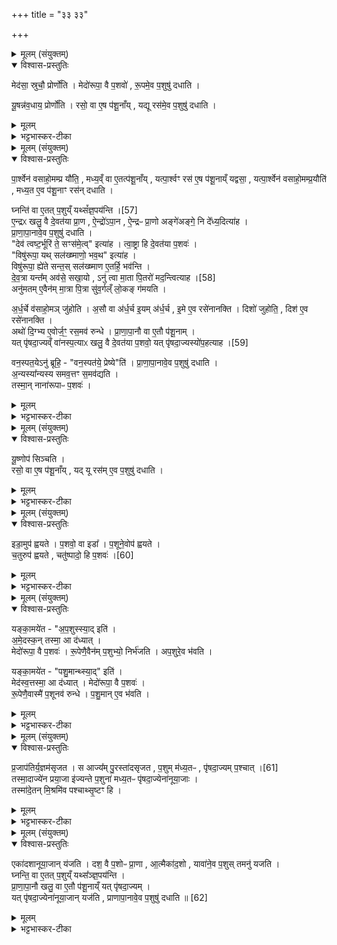 +++
title = "३३ ३३"

+++
<div class="js_include" url="/vedAH_yajuH/taittirIyam/saMhitA/sarva-prastutiH/6/3/11"  newLevelForH1="1" includeTitle="true">


<details><summary>मूलम् (संयुक्तम्)</summary>

मेद॑सा॒ स्रुचौ॒ प्रोर्णो॑ति॒ मेदो॑रूपा॒ वै प॒शवो॑ रू॒पमे॒व प॒शुषु॑ दधाति यू॒षन्न॑व॒धाय॒ प्रोर्णो॑ति॒ रसो॒ वा ए॒ष प॑शू॒नाय्ँयद्यू रस॑मे॒व प॒शुषु॑ दधाति
</details>

<details open><summary>विश्वास-प्रस्तुतिः</summary>

मेद॑सा॒ स्रुचौ॒ प्रोर्णो॑ति । मेदो॑रूपा॒ वै प॒शवो॑ , रू॒पमे॒व प॒शुषु॑ दधाति ।  

यू॒षन्न॑व॒धाय॒ प्रोर्णो॑ति । रसो॒ वा ए॒ष प॑शू॒नाँय् , यद्यू रस॑मे॒व प॒शुषु॑ दधाति ।
</details>

<details><summary>मूलम्</summary>

मेद॑सा॒ स्रुचौ॒ प्रोर्णो॑ति । मेदो॑रूपा॒ वै प॒शवो॑ , रू॒पमे॒व प॒शुषु॑ दधाति ।  

यू॒षन्न॑व॒धाय॒ प्रोर्णो॑ति । रसो॒ वा ए॒ष प॑शू॒नाँय् , यद्यू रस॑मे॒व प॒शुषु॑ दधाति ।
</details>

<details><summary>भट्टभास्कर-टीका</summary>

1मेदसेत्यादिवर्गः ॥ ऊधसो मांसं मेदः । स्रुचौ जुहूपभृतौ । मेदोरूपाः मेदस्स्वभावाः पशवः । यूषन्निति । रसात्स्रुतं जलम् । पद्दन्नादिना यूषन्भावः, 'सुपां सुलुक्' इति सप्तम्या लुक् । अवधाय प्रक्षिप्य । रसो वा इत्यादि । गतम् ॥
</details>

<details><summary>मूलम् (संयुक्तम्)</summary>

पा॒र्श्वेन॑ वसाहो॒मम्प्र यौ॑ति॒ मध्य॒व्ँवा ए॒तत्प॑शू॒नाय्ँयत्पा॒र्श्वꣳ रस॑ ए॒ष प॑शू॒नाय्ँयद्वसा॒ यत्पा॒र्श्वेन॑ वसाहो॒मम्प्र॒यौति॑ मध्य॒त ए॒व प॑शू॒नाꣳ रस॑न्दधाति॒ घ्नन्ति॑ [57]  
वा ए॒तत्प॒शुय्ँयथ्सं᳚ज्ञ॒पय॑न्त्यै॒न्द्रᳵ खलु॒ वै दे॒वत॑या प्रा॒ण ऐ॒न्द्रो॑ऽपा॒न ऐ॒न्द्रᳶ प्रा॒णो अङ्गे॑अङ्गे॒ नि दे᳚ध्य॒दित्या॑ह प्राणापा॒नावे॒व प॒शुषु॑ दधाति॒ देव॑ त्वष्ट॒र्भूरि॑ ते॒ सꣳस॑मे॒त्वित्या॑ह त्वा॒ष्ट्रा हि दे॒वत॑या प॒शवो॒ विषु॑रूपा॒ यथ्सल॑ख्ष्माणो॒ भव॒थेत्या॑ह॒ विषु॑रूपा॒ ह्ये॑ते सन्त॒स्सल॑ख्ष्माण ए॒तर्हि॒ भव॑न्ति देव॒त्रा यन्त᳚म् [58]  
अव॑से॒ सखा॒योऽनु॑ त्वा मा॒ता पि॒तरो॑ मद॒न्त्वित्या॒हानु॑मतमे॒वैन॑म्मा॒त्रा पि॒त्रा सु॑व॒र्गल्ँलो॒कङ्ग॑मयत्यर्ध॒र्चे व॑साहो॒मञ्जु॑होत्य॒सौ वा अ॑र्ध॒र्च इ॒यम॑र्ध॒र्च इ॒मे ए॒व रसे॑नानक्ति॒ दिशो॑ जुहोति॒ दिश॑ ए॒व रसे॑नान॒क्त्यथो॑ दि॒ग्भ्य ए॒वोर्ज॒ꣳ॒ रस॒मव॑ रुन्द्धे प्राणापा॒नौ वा ए॒तौ प॑शू॒नाय्ँयत्पृ॑षदा॒ज्यव्ँवा॑नस्प॒त्याᳵ खलु॑ [59]  
वै दे॒वत॑या प॒शवो॒ यत्पृ॑षदा॒ज्यस्यो॑प॒हत्याह॒ वन॒स्पत॒येऽनु॑ ब्रूहि॒ वन॒स्पत॑ये॒ प्रेष्येति॑ प्राणापा॒नावे॒व प॒शुषु॑ दधात्य॒न्यस्या᳚न्यस्य समव॒त्तꣳ स॒मव॑द्यति॒ तस्मा॒न्नाना॑रूपाᳶ प॒शवो॑
</details>

<details open><summary>विश्वास-प्रस्तुतिः</summary>

पा॒र्श्वेन॑ वसाहो॒मम्प्र यौ॑ति॒ , मध्य॒व्ँ वा ए॒तत्प॑शू॒नाँय् , यत्पा॒र्श्वꣳ रस॑ ए॒ष प॑शू॒नाय्ँ यद्वसा॒ , यत्पा॒र्श्वेन॑ वसाहो॒मम्प्र॒यौति॑ , मध्य॒त ए॒व प॑शू॒नाꣳ रस॑न् दधाति ।  

घ्नन्ति॑  वा ए॒तत् प॒शुय्ँ यथ्सं᳚ज्ञ॒पय॑न्ति ।[57]   
ए॒न्द्रᳵ खलु॒ वै दे॒वत॑या प्रा॒ण , ऐ॒न्द्रो॑ऽपा॒न , ऐ॒न्द्रᳶ प्रा॒णो अङ्गे॑अङ्गे॒ नि दे᳚ध्य॒दित्या॑ह ।   
प्रा॒णा॒पा॒नावे॒व प॒शुषु॑ दधाति ।  
"देव॑ त्वष्ट॒र्भूरि॑ ते॒ सꣳस॑मे॒त्व्" इत्या॑ह । त्वा॒ष्ट्रा हि दे॒वत॑या प॒शवः॑ ।  
"विषु॑रूपा॒ यथ् सल॑ख्ष्माणो॒ भव॒थ" इत्या॑ह ।  
विषु॑रूपा॒ ह्ये॑ते सन्त॒स् सल॑ख्ष्माण ए॒तर्हि॒ भव॑न्ति ।   
दे॒व॒त्रा यन्त᳚म् अव॑से॒ सखा॒यो , ऽनु॑ त्वा मा॒ता पि॒तरो॑ मद॒न्त्वित्याह ।[58]  
अनु॑मतम् ए॒वैन॑म् मा॒त्रा पि॒त्रा सु॑व॒र्गल्ँ लो॒कङ् ग॑मयति ।  

अ॒र्ध॒र्चे व॑साहो॒मञ् जु॑होति । अ॒सौ वा अ॑र्ध॒र्च इ॒यम् अ॑र्ध॒र्च , इ॒मे ए॒व रसे॑नानक्ति ।
दिशो॑ जुहोति॒ , दिश॑ ए॒व रसे॑नानक्ति ।  
अथो॑ दि॒ग्भ्य ए॒वोर्ज॒ꣳ॒ रस॒मव॑ रुन्धे ।
प्रा॒णा॒पा॒नौ वा ए॒तौ प॑शू॒नाम् ।   
यत् पृ॑षदा॒ज्यव्ँ वा॑नस्प॒त्याᳵ खलु॒ वै दे॒वत॑या प॒शवो॒
यत् पृ॑षदा॒ज्यस्यो॑प॒हत्याह ।[59]  

वन॒स्पत॒येऽनु॑ ब्रूहि॒ -  "वन॒स्पत॑ये॒ प्रेष्ये"ति॑ ।
प्रा॒णा॒पा॒नावे॒व प॒शुषु॑ दधाति ।  
अ॒न्यस्या᳚न्यस्य समव॒त्तꣳ स॒मव॑द्यति ।   
तस्मा॒न् नाना॑रूपाᳶ प॒शवः॑ ।
</details>

<details><summary>मूलम्</summary>

पा॒र्श्वेन॑ वसाहो॒मम्प्र यौ॑ति॒ , मध्य॒व्ँ वा ए॒तत्प॑शू॒नाँय् , यत्पा॒र्श्वꣳ रस॑ ए॒ष प॑शू॒नाय्ँ यद्वसा॒ , यत्पा॒र्श्वेन॑ वसाहो॒मम्प्र॒यौति॑ , मध्य॒त ए॒व प॑शू॒नाꣳ रस॑न् दधाति ।  

घ्नन्ति॑  वा ए॒तत् प॒शुय्ँ यथ्सं᳚ज्ञ॒पय॑न्ति ।[57]   
ए॒न्द्रᳵ खलु॒ वै दे॒वत॑या प्रा॒ण , ऐ॒न्द्रो॑ऽपा॒न , ऐ॒न्द्रᳶ प्रा॒णो अङ्गे॑अङ्गे॒ नि दे᳚ध्य॒दित्या॑ह ।   
प्रा॒णा॒पा॒नावे॒व प॒शुषु॑ दधाति ।  
"देव॑ त्वष्ट॒र्भूरि॑ ते॒ सꣳस॑मे॒त्व्" इत्या॑ह । त्वा॒ष्ट्रा हि दे॒वत॑या प॒शवः॑ ।  
"विषु॑रूपा॒ यथ् सल॑ख्ष्माणो॒ भव॒थ" इत्या॑ह ।  
विषु॑रूपा॒ ह्ये॑ते सन्त॒स् सल॑ख्ष्माण ए॒तर्हि॒ भव॑न्ति ।   
दे॒व॒त्रा यन्त᳚म् अव॑से॒ सखा॒यो , ऽनु॑ त्वा मा॒ता पि॒तरो॑ मद॒न्त्वित्याह ।[58]  
अनु॑मतम् ए॒वैन॑म् मा॒त्रा पि॒त्रा सु॑व॒र्गल्ँ लो॒कङ् ग॑मयति ।  

अ॒र्ध॒र्चे व॑साहो॒मञ् जु॑होति । अ॒सौ वा अ॑र्ध॒र्च इ॒यम् अ॑र्ध॒र्च , इ॒मे ए॒व रसे॑नानक्ति ।
दिशो॑ जुहोति॒ , दिश॑ ए॒व रसे॑नानक्ति ।  
अथो॑ दि॒ग्भ्य ए॒वोर्ज॒ꣳ॒ रस॒मव॑ रुन्धे ।
प्रा॒णा॒पा॒नौ वा ए॒तौ प॑शू॒नाम् ।   
यत् पृ॑षदा॒ज्यव्ँ वा॑नस्प॒त्याᳵ खलु॒ वै दे॒वत॑या प॒शवो॒
यत् पृ॑षदा॒ज्यस्यो॑प॒हत्याह ।[59]  

वन॒स्पत॒येऽनु॑ ब्रूहि॒ -  "वन॒स्पत॑ये॒ प्रेष्ये"ति॑ ।
प्रा॒णा॒पा॒नावे॒व प॒शुषु॑ दधाति ।  
अ॒न्यस्या᳚न्यस्य समव॒त्तꣳ स॒मव॑द्यति ।   
तस्मा॒न् नाना॑रूपाᳶ प॒शवः॑ ।
</details>

<details><summary>भट्टभास्कर-टीका</summary>

2पार्श्वेनेति ॥ पार्श्वाख्येन पश्वङ्गेन वसाहोमं वसां हेतव्यां प्रयौति आलोळयति । रसात्मको द्रव्य विशेषो वसा । पशुषु अवदानेषु ॥
</details>

<details><summary>मूलम् (संयुक्तम्)</summary>

यू॒ष्णोप॑ सिञ्चति॒ रसो॒ वा ए॒ष प॑शू॒नाय्ँयद्यू रस॑मे॒व प॒शुषु॑ दधा॒ति
</details>

<details open><summary>विश्वास-प्रस्तुतिः</summary>

यू॒ष्णोप॑ सिञ्चति ।  
रसो॒ वा ए॒ष प॑शू॒नाँय् , यद् यू रस॑म् ए॒व प॒शुषु॑ दधाति ।  
</details>

<details><summary>मूलम्</summary>

यू॒ष्णोप॑ सिञ्चति ।  
रसो॒ वा ए॒ष प॑शू॒नाँय् , यद् यू रस॑म् ए॒व प॒शुषु॑ दधाति ।  
</details>

<details><summary>भट्टभास्कर-टीका</summary>

3यूष्णेत्यादि ॥ गतम् ॥
</details>

<details><summary>मूलम् (संयुक्तम्)</summary>

इडा॒मुप॑ ह्वयते प॒शवो॒ वा इडा॑ प॒शूने॒वोप॑ ह्वयते च॒तुरुप॑ ह्वयते [60]  
चतु॑ष्पादो॒ हि प॒शवो॒
</details>

<details open><summary>विश्वास-प्रस्तुतिः</summary>

इडा॒मुप॑ ह्वयते ।
प॒शवो॒ वा इडा᳚ । प॒शूने॒वोप॑ ह्वयते ।  
च॒तुरुप॑ ह्वयते , चतु॑ष्पादो॒ हि प॒शवः॑ ।[60]  
</details>

<details><summary>मूलम्</summary>

इडा॒मुप॑ ह्वयते ।
प॒शवो॒ वा इडा᳚ । प॒शूने॒वोप॑ ह्वयते ।  
च॒तुरुप॑ ह्वयते , चतु॑ष्पादो॒ हि प॒शवः॑ ।[60]  
</details>

<details><summary>भट्टभास्कर-टीका</summary>

4इडामित्यादि ॥ गतमेव । 'निसमुपविभ्यो ह्वः' इत्यात्मनेपदम् ॥
</details>

<details><summary>मूलम् (संयुक्तम्)</summary>

यङ्का॒मये॑ताप॒शुस्स्या॒दित्य॑मे॒दस्क॒न्तस्मा॒ आ द॑ध्या॒न्मेदो॑रूपा॒ वै प॒शवो॑ रू॒पेणै॒वैन॑म्प॒शुभ्यो॒ निर्भ॑जत्यप॒शुरे॒व भ॑वति॒ यङ्का॒मये॑त पशु॒मान्थ्स्या॒दिति॒ मेद॑स्व॒त्तस्मा॒ आ द॑ध्या॒न्मेदो॑रूपा॒ वै प॒शवो॑ रू॒पेणै॒वास्मै॑ प॒शूनव॑ रुन्द्धे पशु॒माने॒व भ॑वति
</details>

<details open><summary>विश्वास-प्रस्तुतिः</summary>

यङ्का॒मये॑त -
"अ॒प॒शुस्स्या॒द् इति॑ ।  
अ॒मे॒दस्क॒न् तस्मा॒ आ द॑ध्यात् ।  
मेदो॑रूपा॒ वै प॒शवः॑ । रू॒पेणै॒वैन॑म् प॒शुभ्यो॒ निर्भ॑जति ।
अप॒शुरे॒व भ॑वति ।  

यङ्का॒मये॑त -
"पशु॒मान्थ्स्या॒द्" इति॑ ।  
मेद॑स्व॒त्तस्मा॒ आ द॑ध्यात् । मेदो॑रूपा॒ वै प॒शवः॑ ।  
रू॒पेणै॒वास्मै॑ प॒शूनव॑ रुन्धे । प॒शु॒मान् ए॒व भ॑वति ।  
</details>

<details><summary>मूलम्</summary>

यङ्का॒मये॑त -
"अ॒प॒शुस्स्या॒द् इति॑ ।  
अ॒मे॒दस्क॒न् तस्मा॒ आ द॑ध्यात् ।  
मेदो॑रूपा॒ वै प॒शवः॑ । रू॒पेणै॒वैन॑म् प॒शुभ्यो॒ निर्भ॑जति ।
अप॒शुरे॒व भ॑वति ।  

यङ्का॒मये॑त -
"पशु॒मान्थ्स्या॒द्" इति॑ ।  
मेद॑स्व॒त्तस्मा॒ आ द॑ध्यात् । मेदो॑रूपा॒ वै प॒शवः॑ ।  
रू॒पेणै॒वास्मै॑ प॒शूनव॑ रुन्धे । प॒शु॒मान् ए॒व भ॑वति ।  
</details>

<details><summary>भट्टभास्कर-टीका</summary>

5यमित्यादि ॥ अमेदस्कं अल्पमेदस्कं शुष्कं निर्भजति निरस्यति । मेदस्वत् प्रभूतमेदस्कम् ॥
</details>

<details><summary>मूलम् (संयुक्तम्)</summary>

प्र॒जाप॑तिर्य॒ज्ञम॑सृजत॒ स आज्य᳚म् [61]  
पु॒रस्ता॑दसृजत प॒शुम्म॑ध्य॒तᳶ पृ॑षदा॒ज्यम्प॒श्चात्तस्मा॒दाज्ये॑न प्रया॒जा इ॑ज्यन्ते प॒शुना॑ मध्य॒तᳶ पृ॑षदा॒ज्येना॑नूया॒जास्तस्मा॑दे॒तन्मि॒श्रमि॑व पश्चाथ्सृ॒ष्टꣳ ह्य्
</details>

<details open><summary>विश्वास-प्रस्तुतिः</summary>

प्र॒जाप॑तिर्य॒ज्ञम॑सृजत ।
स आज्य᳚म् पु॒रस्ता॑दसृजत , प॒शुम् म॑ध्य॒तᳶ , पृ॑षदा॒ज्यम् प॒श्चात् ।[61]  
तस्मा॒दाज्ये॑न प्रया॒जा इ॑ज्यन्ते प॒शुना॑ मध्य॒तᳶ पृ॑षदा॒ज्येना॑नूया॒जाः ।  
तस्मा॑दे॒तन् मि॒श्रमि॑व पश्चाथ्सृ॒ष्टꣳ हि ।
</details>

<details><summary>मूलम्</summary>

प्र॒जाप॑तिर्य॒ज्ञम॑सृजत ।
स आज्य᳚म् पु॒रस्ता॑दसृजत , प॒शुम् म॑ध्य॒तᳶ , पृ॑षदा॒ज्यम् प॒श्चात् ।[61]  
तस्मा॒दाज्ये॑न प्रया॒जा इ॑ज्यन्ते प॒शुना॑ मध्य॒तᳶ पृ॑षदा॒ज्येना॑नूया॒जाः ।  
तस्मा॑दे॒तन् मि॒श्रमि॑व पश्चाथ्सृ॒ष्टꣳ हि ।
</details>

<details><summary>भट्टभास्कर-टीका</summary>

6प्रजापतिरित्यादि ॥ गतम् । पश्चात्सृष्टत्वात् पृषदाज्यमिश्रं भवति । हेतुमाह - पश्चात्सृष्टं हीति । अस्मिन् काले इष्टशिष्टमिवाभवत् भवति । एकेन पर्याप्तसृष्ट्यभावात् सर्वत आहृत्य सृष्टमिव भवतीति नूनमिदं मिश्रमभूदिति मन्यामह इत्यर्थः । पश्चादिति निपात्यते ॥
</details>

<details><summary>मूलम् (संयुक्तम्)</summary>

एका॑दशानूया॒जान्य॑जति॒ दश॒ वै प॒शोᳶ प्रा॒णा आ॒त्मैका॑द॒शो यावा॑ने॒व प॒शुस्तमनु॑ यजति॒ घ्नन्ति॒ वा ए॒तत्प॒शुय्ँयथ्स᳚ञ्ज्ञ॒पय॑न्ति प्राणापा॒नौ खलु॒ वा ए॒तौ प॑शू॒नाय्ँयत्पृ॑षदा॒ज्यय्ँयत्पृ॑षदा॒ज्येना॑नूया॒जान्यज॑ति प्राणापा॒नावे॒व प॒शुषु॑ दधाति ॥ [62]  
</details>

<details open><summary>विश्वास-प्रस्तुतिः</summary>

एका॑दशानूया॒जान् य॑जति ।  दश॒ वै प॒शोᳶ प्रा॒णा , आ॒त्मैका॑द॒शो , यावा॑ने॒व प॒शुस् तमनु॑ यजति ।  
घ्नन्ति॒ वा ए॒तत् प॒शुय्ँ यथ्स᳚ञ्ज्ञ॒पय॑न्ति ।  
प्रा॒णा॒पा॒नौ खलु॒ वा ए॒तौ प॑शू॒नाय्ँ यत् पृ॑षदा॒ज्यम् ।  
यत् पृ॑षदा॒ज्येना॑नूया॒जान् यज॑ति , प्राणापा॒नावे॒व प॒शुषु॑ दधाति ॥ [62]  
</details>

<details><summary>मूलम्</summary>

एका॑दशानूया॒जान् य॑जति ।  दश॒ वै प॒शोᳶ प्रा॒णा , आ॒त्मैका॑द॒शो , यावा॑ने॒व प॒शुस् तमनु॑ यजति ।  
घ्नन्ति॒ वा ए॒तत् प॒शुय्ँ यथ्स᳚ञ्ज्ञ॒पय॑न्ति ।  
प्रा॒णा॒पा॒नौ खलु॒ वा ए॒तौ प॑शू॒नाय्ँ यत् पृ॑षदा॒ज्यम् ।  
यत् पृ॑षदा॒ज्येना॑नूया॒जान् यज॑ति , प्राणापा॒नावे॒व प॒शुषु॑ दधाति ॥ [62]  
</details>

<details><summary>भट्टभास्कर-टीका</summary>

7एकादशेति ॥ व्याख्यातं प्रयाजेषु । घ्नन्ति वा इत्यादि । व्याख्यातप्रायं समदर्शनेन ॥

इति श्रीभट्टभास्करमिश्रविरचिते ज्ञानयज्ञाख्ये यजुर्वेदभाष्ये षष्ठकाण्डे तृतीयप्रश्ने एकादशोनुवाकः ॥

समाप्तश्च प्रपाठकः ॥  

</details>
</div>